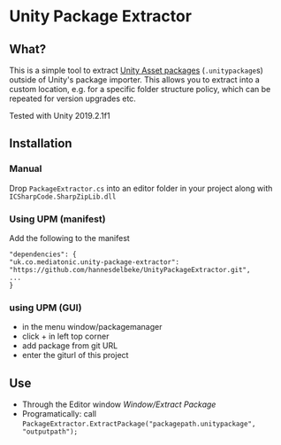 # Unity Package Extractor

## What?

This is a simple tool to extract [Unity Asset packages](https://docs.unity3d.com/Manual/AssetPackages.html) (`.unitypackage`s) outside of Unity's package importer. This allows you to extract into a custom location, e.g. for a specific folder structure policy, which can be repeated for version upgrades etc.

Tested with Unity 2019.2.1f1

## Installation

### Manual

Drop `PackageExtractor.cs` into an editor folder in your project along with `ICSharpCode.SharpZipLib.dll`

### Using UPM (manifest)

Add the following to the manifest

	"dependencies": {
	"uk.co.mediatonic.unity-package-extractor": "https://github.com/hannesdelbeke/UnityPackageExtractor.git",
	...
	}
	

### using UPM (GUI)

* in the menu window/packagemanager
* click + in left top corner
* add package from git URL
* enter the giturl of this project


## Use

* Through the Editor window *Window/Extract Package*
* Programatically: call `PackageExtractor.ExtractPackage("packagepath.unitypackage", "outputpath");`
